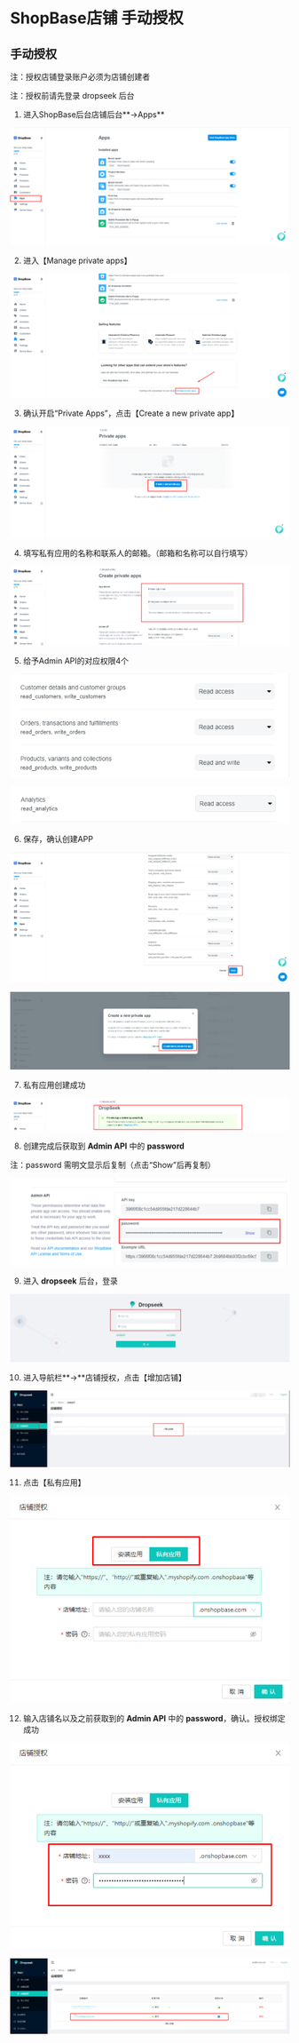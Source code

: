 # ShopBase店铺 手动授权

## **手动授权**

注：授权店铺登录账户必须为店铺创建者

注：授权前请先登录 dropseek 后台

1. 进入ShopBase后台店铺后台**-&gt;Apps**

![](../.gitbook/assets/3%20%283%29%20%283%29%20%285%29.png)

2. 进入【Manage private apps】

![](../.gitbook/assets/10%20%283%29%20%282%29%20%282%29%20%282%29.png)

3. 确认开启“Private Apps”，点击【Create a new private app】

![](../.gitbook/assets/11%20%283%29%20%282%29%20%282%29%20%282%29.png)

4. 填写私有应用的名称和联系人的邮箱。（邮箱和名称可以自行填写）

![](../.gitbook/assets/12%20%283%29%20%282%29%20%282%29.png)

5. 给予Admin API的对应权限4个

![](../.gitbook/assets/13%20%283%29%20%282%29%20%282%29%20%282%29.png)

![](../.gitbook/assets/14%20%283%29%20%282%29%20%282%29%20%282%29.png)

6. 保存，确认创建APP

![](../.gitbook/assets/15%20%283%29%20%282%29%20%282%29%20%281%29.png)

![](../.gitbook/assets/16%20%283%29%20%282%29%20%282%29%20%281%29.png)

7. 私有应用创建成功

![](../.gitbook/assets/17%20%283%29%20%282%29%20%282%29%20%281%29.png)

8. 创建完成后获取到 **Admin API** 中的 **password**

注：password 需明文显示后复制（点击“Show”后再复制）

![](../.gitbook/assets/18%20%283%29%20%282%29%20%282%29%20%282%29.png)

9. 进入 **dropseek** 后台，登录

![](../.gitbook/assets/19%20%281%29.jpeg)

10. 进入导航栏**-&gt;**店铺授权，点击【增加店铺】

![](../.gitbook/assets/21%20%282%29.jpeg)

11. 点击【私有应用】

![](../.gitbook/assets/21%20%283%29%20%282%29%20%282%29.png)

12. 输入店铺名以及之前获取到的 **Admin API** 中的 **password**，确认。授权绑定成功

![](../.gitbook/assets/22%20%283%29%20%282%29%20%282%29%20%282%29.png)

![](../.gitbook/assets/23%20%283%29%20%285%29.png)

